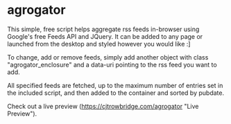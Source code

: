 # agrogator
This simple, free script helps aggregate rss feeds in-browser using Google's free Feeds API and JQuery. It can be added to any page or launched from the desktop and styled however you would like :]

To change, add or remove feeds, simply add another object with class "agrogator_enclosure" and a data-uri pointing to the rss feed you want to add.

All specified feeds are fetched, up to the maximum number of entries set in the included script, and then added to the container and sorted by pubdate.

Check out a live preview (https://cjtrowbridge.com/agrogator "Live Preview").
